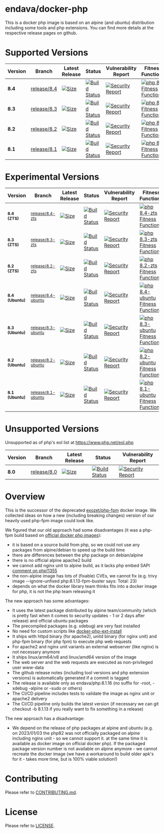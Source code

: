 # endava/docker-php

This is a docker php image is based on an alpine (and ubuntu) distribution including some tools and php extensions. You can find more details at the respective release pages on github.

# Supported Versions

| Version | Branch | Latest Release | Status | Vulnerability Report | Fitness Functions |
| --- | --- | --- | --- | --- | --- |
| **8.4** | [release/8.4](https://github.com/endava/docker-php/tree/release/8.4) | [![Size][size_84_badge]][release_84_link] | [![Build Status][github_actions_84_badge]][github_actions_84_link] | [![Security Report][security_report_84_badge]][security_report_84_link] | [![php 8.4 Fitness Functions](https://github.com/Endava/docker-php/actions/workflows/fitness-functions-release-8.4.yml/badge.svg)](https://github.com/Endava/docker-php/actions/workflows/fitness-functions-release-8.4.yml)
| **8.3** | [release/8.3](https://github.com/endava/docker-php/tree/release/8.3) | [![Size][size_83_badge]][release_83_link] | [![Build Status][github_actions_83_badge]][github_actions_83_link] | [![Security Report][security_report_83_badge]][security_report_83_link] | [![php 8.3 Fitness Functions](https://github.com/Endava/docker-php/actions/workflows/fitness-functions-release-8.3.yml/badge.svg)](https://github.com/Endava/docker-php/actions/workflows/fitness-functions-release-8.3.yml)
| **8.2** | [release/8.2](https://github.com/endava/docker-php/tree/release/8.2) | [![Size][size_82_badge]][release_82_link] | [![Build Status][github_actions_82_badge]][github_actions_82_link] | [![Security Report][security_report_82_badge]][security_report_82_link] | [![php 8.2 Fitness Functions](https://github.com/Endava/docker-php/actions/workflows/fitness-functions-release-8.2.yml/badge.svg)](https://github.com/Endava/docker-php/actions/workflows/fitness-functions-release-8.2.yml)
| **8.1** | [release/8.1](https://github.com/endava/docker-php/tree/release/8.1) | [![Size][size_81_badge]][release_81_link] | [![Build Status][github_actions_81_badge]][github_actions_81_link] | [![Security Report][security_report_81_badge]][security_report_81_link] | [![php 8.1 Fitness Functions](https://github.com/Endava/docker-php/actions/workflows/fitness-functions-release-8.1.yml/badge.svg)](https://github.com/Endava/docker-php/actions/workflows/fitness-functions-release-8.1.yml)

[github_actions_84_badge]: https://github.com/Endava/docker-php/actions/workflows/ci.yml/badge.svg?branch=release%2F8.4
[github_actions_84_link]: https://github.com/endava/docker-php/actions?query=branch%3Arelease%2F8.4
[release_84_link]: https://github.com/endava/docker-php/releases/tag/8.4.3
[security_report_84_badge]: https://github.com/endava/docker-php/releases/download/8.4.3/vulnerability-status.png
[security_report_84_link]: https://github.com/endava/docker-php/releases/download/8.4.3/vulnerability-report.html
[size_84_badge]: https://github.com/endava/docker-php/releases/download/8.4.3/size-status.png

[github_actions_83_badge]: https://github.com/Endava/docker-php/actions/workflows/ci.yml/badge.svg?branch=release%2F8.3
[github_actions_83_link]: https://github.com/endava/docker-php/actions?query=branch%3Arelease%2F8.3
[release_83_link]: https://github.com/endava/docker-php/releases/tag/8.3.15
[security_report_83_badge]: https://github.com/endava/docker-php/releases/download/8.3.15/vulnerability-status.png
[security_report_83_link]: https://github.com/endava/docker-php/releases/download/8.3.15/vulnerability-report.html
[size_83_badge]: https://github.com/endava/docker-php/releases/download/8.3.15/size-status.png

[github_actions_82_badge]: https://github.com/Endava/docker-php/actions/workflows/ci.yml/badge.svg?branch=release%2F8.2
[github_actions_82_link]: https://github.com/endava/docker-php/actions?query=branch%3Arelease%2F8.2
[release_82_link]: https://github.com/endava/docker-php/releases/tag/8.2.27
[security_report_82_badge]: https://github.com/endava/docker-php/releases/download/8.2.27/vulnerability-status.png
[security_report_82_link]: https://github.com/endava/docker-php/releases/download/8.2.27/vulnerability-report.html
[size_82_badge]: https://github.com/endava/docker-php/releases/download/8.2.27/size-status.png

[github_actions_81_badge]: https://github.com/Endava/docker-php/actions/workflows/ci.yml/badge.svg?branch=release%2F8.1
[github_actions_81_link]: https://github.com/endava/docker-php/actions?query=branch%3Arelease%2F8.1
[release_81_link]: https://github.com/endava/docker-php/releases/tag/8.1.31
[security_report_81_badge]: https://github.com/endava/docker-php/releases/download/8.1.31/vulnerability-status.png
[security_report_81_link]: https://github.com/endava/docker-php/releases/download/8.1.31/vulnerability-report.html
[size_81_badge]: https://github.com/endava/docker-php/releases/download/8.1.31/size-status.png


# Experimental Versions


| Version | Branch | Latest Release | Status | Vulnerability Report | Fitness Functions |
| --- | --- | --- | --- | --- | --- |
| <sup>**8.4 (ZTS)**</sup> | <sup>[release/8.4-zts](https://github.com/endava/docker-php/tree/release/8.4-zts)</sup> | [![Size][size_84zts_badge]][release_84zts_link] | [![Build Status][github_actions_84zts_badge]][github_actions_84zts_link] | [![Security Report][security_report_84zts_badge]][security_report_84zts_link] | [![php 8.4-zts Fitness Functions](https://github.com/Endava/docker-php/actions/workflows/fitness-functions-release-8.4-zts.yml/badge.svg)](https://github.com/Endava/docker-php/actions/workflows/fitness-functions-release-8.4-zts.yml)
| <sup>**8.3 (ZTS)**</sup> | <sup>[release/8.3-zts](https://github.com/endava/docker-php/tree/release/8.3-zts)</sup> | [![Size][size_83zts_badge]][release_83zts_link] | [![Build Status][github_actions_83zts_badge]][github_actions_83zts_link] | [![Security Report][security_report_83zts_badge]][security_report_83zts_link] | [![php 8.3-zts Fitness Functions](https://github.com/Endava/docker-php/actions/workflows/fitness-functions-release-8.3-zts.yml/badge.svg)](https://github.com/Endava/docker-php/actions/workflows/fitness-functions-release-8.3-zts.yml)
| <sup>**8.2 (ZTS)**</sup> | <sup>[release/8.2-zts](https://github.com/endava/docker-php/tree/release/8.2-zts)</sup> | [![Size][size_82zts_badge]][release_82zts_link] | [![Build Status][github_actions_82zts_badge]][github_actions_82zts_link] | [![Security Report][security_report_82zts_badge]][security_report_82zts_link] | [![php 8.2-zts Fitness Functions](https://github.com/Endava/docker-php/actions/workflows/fitness-functions-release-8.2-zts.yml/badge.svg)](https://github.com/Endava/docker-php/actions/workflows/fitness-functions-release-8.2-zts.yml)
| <sup>**8.4 (Ubuntu)**</sup> | <sup>[release/8.4-ubuntu](https://github.com/endava/docker-php/tree/release/8.4-ubuntu)</sup> | [![Size][size_84ubuntu_badge]][release_84ubuntu_link] | [![Build Status][github_actions_84ubuntu_badge]][github_actions_84ubuntu_link] | [![Security Report][security_report_84ubuntu_badge]][security_report_84ubuntu_link] | [![php 8.4-ubuntu Fitness Functions](https://github.com/Endava/docker-php/actions/workflows/fitness-functions-release-8.4-ubuntu.yml/badge.svg)](https://github.com/Endava/docker-php/actions/workflows/fitness-functions-release-8.4-ubuntu.yml)
| <sup>**8.3 (Ubuntu)**</sup> | <sup>[release/8.3-ubuntu](https://github.com/endava/docker-php/tree/release/8.3-ubuntu)</sup> | [![Size][size_83ubuntu_badge]][release_83ubuntu_link] | [![Build Status][github_actions_83ubuntu_badge]][github_actions_83ubuntu_link] | [![Security Report][security_report_83ubuntu_badge]][security_report_83ubuntu_link] | [![php 8.3-ubuntu Fitness Functions](https://github.com/Endava/docker-php/actions/workflows/fitness-functions-release-8.3-ubuntu.yml/badge.svg)](https://github.com/Endava/docker-php/actions/workflows/fitness-functions-release-8.3-ubuntu.yml)
| <sup>**8.2 (Ubuntu)**</sup> | <sup>[release/8.2-ubuntu](https://github.com/endava/docker-php/tree/release/8.2-ubuntu)</sup> | [![Size][size_82ubuntu_badge]][release_82ubuntu_link] | [![Build Status][github_actions_82ubuntu_badge]][github_actions_82ubuntu_link] | [![Security Report][security_report_82ubuntu_badge]][security_report_82ubuntu_link] | [![php 8.2-ubuntu Fitness Functions](https://github.com/Endava/docker-php/actions/workflows/fitness-functions-release-8.2-ubuntu.yml/badge.svg)](https://github.com/Endava/docker-php/actions/workflows/fitness-functions-release-8.2-ubuntu.yml)
| <sup>**8.1 (Ubuntu)**</sup> | <sup>[release/8.1-ubuntu](https://github.com/endava/docker-php/tree/release/8.1-ubuntu)</sup> | [![Size][size_81ubuntu_badge]][release_81ubuntu_link] | [![Build Status][github_actions_81ubuntu_badge]][github_actions_81ubuntu_link] | [![Security Report][security_report_81ubuntu_badge]][security_report_81ubuntu_link] | [![php 8.1-ubuntu Fitness Functions](https://github.com/Endava/docker-php/actions/workflows/fitness-functions-release-8.1-ubuntu.yml/badge.svg)](https://github.com/Endava/docker-php/actions/workflows/fitness-functions-release-8.1-ubuntu.yml)

[github_actions_81ubuntu_badge]: https://github.com/endava/docker-php/actions/workflows/ci.yml/badge.svg?branch=release/8.1-ubuntu
[github_actions_81ubuntu_link]: https://github.com/endava/docker-php/actions?query=branch%3Arelease%2F8.1-ubuntu
[release_81ubuntu_link]: https://github.com/endava/docker-php/releases/tag/8.1.31-ubuntu
[security_report_81ubuntu_badge]: https://github.com/endava/docker-php/releases/download/8.1.31-ubuntu/vulnerability-status.png
[security_report_81ubuntu_link]: https://github.com/endava/docker-php/releases/download/8.1.31-ubuntu/vulnerability-report.html
[size_81ubuntu_badge]: https://github.com/endava/docker-php/releases/download/8.1.31-ubuntu/size-status.png

[github_actions_82ubuntu_badge]: https://github.com/endava/docker-php/actions/workflows/ci.yml/badge.svg?branch=release/8.2-ubuntu
[github_actions_82ubuntu_link]: https://github.com/endava/docker-php/actions?query=branch%3Arelease%2F8.2-ubuntu
[release_82ubuntu_link]: https://github.com/endava/docker-php/releases/tag/8.2.27-ubuntu
[security_report_82ubuntu_badge]: https://github.com/endava/docker-php/releases/download/8.2.27-ubuntu/vulnerability-status.png
[security_report_82ubuntu_link]: https://github.com/endava/docker-php/releases/download/8.2.27-ubuntu/vulnerability-report.html
[size_82ubuntu_badge]: https://github.com/endava/docker-php/releases/download/8.2.27-ubuntu/size-status.png

[github_actions_83ubuntu_badge]: https://github.com/endava/docker-php/actions/workflows/ci.yml/badge.svg?branch=release/8.3-ubuntu
[github_actions_83ubuntu_link]: https://github.com/endava/docker-php/actions?query=branch%3Arelease%2F8.3-ubuntu
[release_83ubuntu_link]: https://github.com/endava/docker-php/releases/tag/8.3.16-ubuntu
[security_report_83ubuntu_badge]: https://github.com/endava/docker-php/releases/download/8.3.16-ubuntu/vulnerability-status.png
[security_report_83ubuntu_link]: https://github.com/endava/docker-php/releases/download/8.3.16-ubuntu/vulnerability-report.html
[size_83ubuntu_badge]: https://github.com/endava/docker-php/releases/download/8.3.16-ubuntu/size-status.png

[github_actions_84ubuntu_badge]: https://github.com/endava/docker-php/actions/workflows/ci.yml/badge.svg?branch=release/8.4-ubuntu
[github_actions_84ubuntu_link]: https://github.com/endava/docker-php/actions?query=branch%3Arelease%2F8.4-ubuntu
[release_84ubuntu_link]: https://github.com/endava/docker-php/releases/tag/8.4.3-ubuntu
[security_report_84ubuntu_badge]: https://github.com/endava/docker-php/releases/download/8.4.3-ubuntu/vulnerability-status.png
[security_report_84ubuntu_link]: https://github.com/endava/docker-php/releases/download/8.4.3-ubuntu/vulnerability-report.html
[size_84ubuntu_badge]: https://github.com/endava/docker-php/releases/download/8.4.3-ubuntu/size-status.png

[github_actions_82zts_badge]: https://github.com/endava/docker-php/actions/workflows/ci.yml/badge.svg?branch=release/8.2-zts
[github_actions_82zts_link]: https://github.com/endava/docker-php/actions?query=branch%3Arelease%2F8.2-zts
[release_82zts_link]: https://github.com/endava/docker-php/releases/tag/8.2.16-zts
[security_report_82zts_badge]: https://github.com/endava/docker-php/releases/download/8.2.16-zts/vulnerability-status.png
[security_report_82zts_link]: https://github.com/endava/docker-php/releases/download/8.2.16-zts/vulnerability-report.html
[size_82zts_badge]: https://github.com/endava/docker-php/releases/download/8.2.16-zts/size-status.png

[github_actions_83zts_badge]: https://github.com/endava/docker-php/actions/workflows/ci.yml/badge.svg?branch=release/8.3-zts
[github_actions_83zts_link]: https://github.com/endava/docker-php/actions?query=branch%3Arelease%2F8.3-zts
[release_83zts_link]: https://github.com/endava/docker-php/releases/tag/8.3.3-zts
[security_report_83zts_badge]: https://github.com/endava/docker-php/releases/download/8.3.3-zts/vulnerability-status.png
[security_report_83zts_link]: https://github.com/endava/docker-php/releases/download/8.3.3-zts/vulnerability-report.html
[size_83zts_badge]: https://github.com/endava/docker-php/releases/download/8.3.3-zts/size-status.png

[github_actions_84zts_badge]: https://github.com/endava/docker-php/actions/workflows/ci.yml/badge.svg?branch=release/8.4-zts
[github_actions_84zts_link]: https://github.com/endava/docker-php/actions?query=branch%3Arelease%2F8.4-zts
[release_84zts_link]: https://github.com/endava/docker-php/releases/tag/8.4.3-zts
[security_report_84zts_badge]: https://github.com/endava/docker-php/releases/download/8.4.3-zts/vulnerability-status.png
[security_report_84zts_link]: https://github.com/endava/docker-php/releases/download/8.4.3-zts/vulnerability-report.html
[size_84zts_badge]: https://github.com/endava/docker-php/releases/download/8.4.3-zts/size-status.png

# Unsupported Versions

Unsupported as of php's eol list at https://www.php.net/eol.php

| Version | Branch | Latest Release | Status | Vulnerability Report |
| --- | --- | --- | --- | --- |
| **8.0** | [release/8.0](https://github.com/endava/docker-php/tree/release/8.0) | [![Size][size_80_badge]](https://github.com/endava/docker-php/releases/tag/8.0.30) | [![Build Status][github_actions_80_badge]][github_actions_80_link] | [![Security Report][security_report_80_badge]][security_report_80_link]

[github_actions_80_badge]: https://github.com/Endava/docker-php/actions/workflows/ci.yml/badge.svg?branch=release%2F8.0
[github_actions_80_link]: https://github.com/endava/docker-php/actions?query=branch%3Arelease%2F8.0
[security_report_80_badge]: https://github.com/endava/docker-php/releases/download/8.0.30/vulnerability-status.png
[security_report_80_link]: https://github.com/endava/docker-php/releases/download/8.0.30/vulnerability-report.html
[size_80_badge]: https://github.com/endava/docker-php/releases/download/8.0.30/size-status.png

# Overview

This is the successor of the deprecated [exozet/php-fpm](https://hub.docker.com/r/exozet/php-fpm/) docker image. We collected ideas on how a new (including breaking changes) version of our heavily used php-fpm image could look like.

We figured that our old approach had some disadvantages (it was a php-fpm build based on [official docker php images](https://hub.docker.com/_/php)):

* it is based on a source build from php, so we could not use any packages from alpine/debian to speed up the build time
* there are differences between the php package on debian/alpine 
* there is no official alpine apache2 build
* we cannot add nginx unit to alpine build, as it lacks php embed SAPI [comment on php!1355](https://github.com/docker-library/php/pull/1355#issuecomment-1352087633)
* the non-alpine image has lots of (fixable) CVEs, we cannot fix (e.g. trivy image --ignore-unfixed php:8.1.13-fpm-buster says: Total: 23)
* depends on what the docker library team thinks fits into a docker image for php, it is not the php team releasing it

The new approach has some advantages:

* It uses the latest package distributed by alpine team/community (which is pretty fast when it comes to security updates - 1 or 2 days after release) and official ubuntu packages
* The precompiled packages (e.g. xdebug) are very fast installed
* No need for custom scripts like [docker-php-ext-install](https://github.com/docker-library/php/blob/master/docker-php-ext-install)
* It ships with httpd binary (for apache2), unitd binary (for nginx unit) and php-fpm binary (for php fpm) to execute php web requests
* For apache2 and nginx unit variants an external webserver (like nginx) is not necessary anymore 
* It ships linux/arm64/v8 and linux/amd64 version of the image
* The web server and the web requests are executed as non-privileged user www-data
* The github release notes (including tool versions and php extension versions) is automatically generated if a commit is tagged
* The release is available only as endava/php:8.1.16 (no suffix for -root, -xdebug -alpine or -sudo or others)
* The CI/CD pipeline includes tests to validate the image as nginx unit or apache2 delivery
* The CI/CD pipeline only builds the latest version (if necessary we can git checkout -b 8.1.13 if you really want to fix something in a release)

The new approach has a disadvantage:

* We depend on the release of php packages at alpine and ubuntu (e.g. on 2023/01/03 the php82 was not officially packaged on alpine including nginx unit - so we cannot support it. at the same time it is available as docker image on official docker php). If the packaged package version number is not available on alpine anymore - we cannot recreate the docker image (we have a workaround to build older apk's for it - takes more time, but is 100% viable solution!)



# Contributing
Please refer to [CONTRIBUTING.md](CONTRIBUTING.md). 

# License
Please refer to [LICENSE](LICENSE). 

